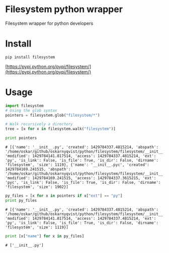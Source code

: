 # Filesystem python wrapper
Filesystem wrapper for python developers

# Install

```
pip install filesystem
```
[https://pypi.python.org/pypi/filesystem/](https://pypi.python.org/pypi/filesystem/)


# Usage
```python
import filesystem
# Using the glob syntax
pointers = filesystem.glob("filesystem/*")

# Walk recursively a directory
tree = [x for x in filesystem.walk("filesystem")]

print pointers 
```

```
# [{'name': '__init__.py', 'created': 1429784337.4815214, 'abspath': '/home/oskar/github/oskarnyqvist/python/filesystem/filesystem/__init__.py', 'modified': 1429784141.817514, 'access': 1429784337.4815214, 'ext': 'py', 'is_link': False, 'is_file': True, 'is_dir': False, 'dirname': 'filesystem', 'size': 1119}, {'name': '__init__.pyc', 'created': 1429784169.241515, 'abspath': '/home/oskar/github/oskarnyqvist/python/filesystem/filesystem/__init__.pyc', 'modified': 1429784169.241515, 'access': 1429784337.3615215, 'ext': 'pyc', 'is_link': False, 'is_file': True, 'is_dir': False, 'dirname': 'filesystem', 'size': 1902}]

```

``` python
py_files = [x for x in pointers if x["ext"] == "py"]
print py_files

```

```
# [{'name': '__init__.py', 'created': 1429784337.4815214, 'abspath': '/home/oskar/github/oskarnyqvist/python/filesystem/filesystem/__init__.py', 'modified': 1429784141.817514, 'access': 1429784337.4815214, 'ext': 'py', 'is_link': False, 'is_file': True, 'is_dir': False, 'dirname': 'filesystem', 'size': 1119}]

```
```python
print [x["name"] for x in py_files]
```

```
# ['__init__.py']
```
